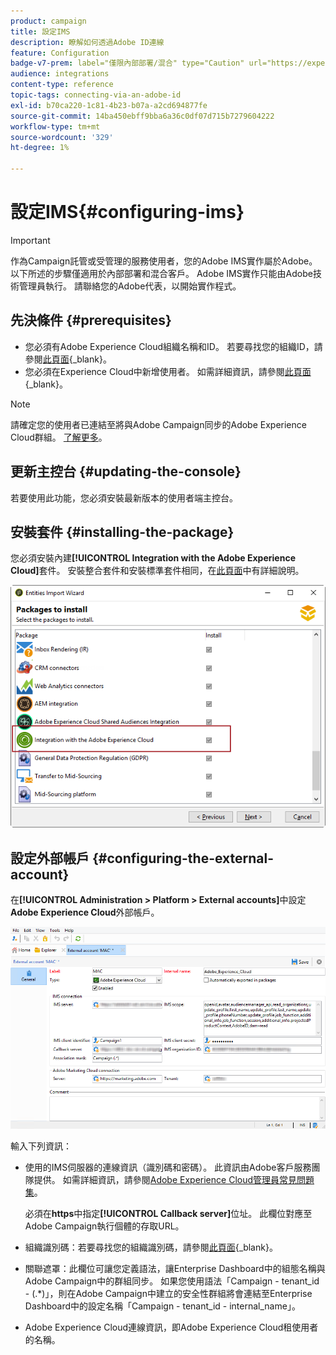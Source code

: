 ```yaml
---
product: campaign
title: 設定IMS
description: 瞭解如何透過Adobe ID連線
feature: Configuration
badge-v7-prem: label="僅限內部部署/混合" type="Caution" url="https://experienceleague.adobe.com/docs/campaign-classic/using/installing-campaign-classic/architecture-and-hosting-models/hosting-models-lp/hosting-models.html?lang=zh-Hant" tooltip="僅適用於內部部署和混合部署"
audience: integrations
content-type: reference
topic-tags: connecting-via-an-adobe-id
exl-id: b70ca220-1c81-4b23-b07a-a2cd694877fe
source-git-commit: 14ba450ebff9bba6a36c0df07d715b7279604222
workflow-type: tm+mt
source-wordcount: '329'
ht-degree: 1%

---
```


# 設定IMS{#configuring-ims}

>[!IMPORTANT]
>
>作為Campaign託管或受管理的服務使用者，您的Adobe IMS實作屬於Adobe。 以下所述的步驟僅適用於內部部署和混合客戶。
> Adobe IMS實作只能由Adobe技術管理員執行。 請聯絡您的Adobe代表，以開始實作程式。

## 先決條件 {#prerequisites}

* 您必須有Adobe Experience Cloud組織名稱和ID。 若要尋找您的組織ID，請參閱[此頁面](https://experienceleague.adobe.com/docs/core-services/interface/administration/organizations.html?lang=zh-hant){_blank}。
* 您必須在Experience Cloud中新增使用者。 如需詳細資訊，請參閱[此頁面](https://experienceleague.adobe.com/docs/core-services/interface/administration/admin-getting-started.html){_blank}。

>[!NOTE]
>
>請確定您的使用者已連結至將與Adobe Campaign同步的Adobe Experience Cloud群組。 [了解更多](#configuring-the-external-account)。

## 更新主控台 {#updating-the-console}

若要使用此功能，您必須安裝最新版本的使用者端主控台。

## 安裝套件 {#installing-the-package}

您必須安裝內建&#x200B;**[!UICONTROL Integration with the Adobe Experience Cloud]**&#x200B;套件。 安裝整合套件和安裝標準套件相同，在[此頁面](../../installation/using/installing-campaign-standard-packages.md)中有詳細說明。

![](assets/ims_6.png)

## 設定外部帳戶 {#configuring-the-external-account}

在&#x200B;**[!UICONTROL Administration > Platform > External accounts]**&#x200B;中設定&#x200B;**Adobe Experience Cloud**&#x200B;外部帳戶。

![](assets/ims_5.png)

輸入下列資訊：

* 使用的IMS伺服器的連線資訊（識別碼和密碼）。 此資訊由Adobe客戶服務團隊提供。 如需詳細資訊，請參閱[Adobe Experience Cloud管理員常見問題集](https://experienceleague.adobe.com/docs/core-services/interface/manage-users-and-products/faq.html)。

  必須在&#x200B;**https**&#x200B;中指定&#x200B;**[!UICONTROL Callback server]**&#x200B;位址。 此欄位對應至Adobe Campaign執行個體的存取URL。

* 組織識別碼：若要尋找您的組織識別碼，請參閱[此頁面](https://experienceleague.adobe.com/docs/core-services/interface/administration/organizations.html?lang=zh-hant){_blank}。

* 關聯遮罩：此欄位可讓您定義語法，讓Enterprise Dashboard中的組態名稱與Adobe Campaign中的群組同步。 如果您使用語法「Campaign - tenant_id - (.&#42;)」，則在Adobe Campaign中建立的安全性群組將會連結至Enterprise Dashboard中的設定名稱「Campaign - tenant_id - internal_name」。

* Adobe Experience Cloud連線資訊，即Adobe Experience Cloud租使用者的名稱。
